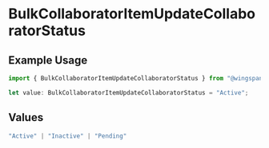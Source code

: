 # BulkCollaboratorItemUpdateCollaboratorStatus

## Example Usage

```typescript
import { BulkCollaboratorItemUpdateCollaboratorStatus } from "@wingspan/payments/sdk/models/shared";

let value: BulkCollaboratorItemUpdateCollaboratorStatus = "Active";
```

## Values

```typescript
"Active" | "Inactive" | "Pending"
```